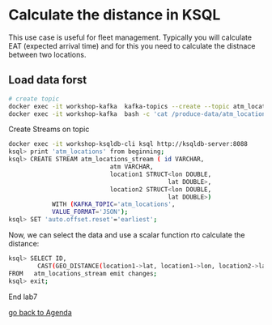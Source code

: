 # Calculate the distance in KSQL
This use case is useful for fleet management. Typically you will calculate EAT (expected arrival time) and for this you need to calculate the distnace between two locations.

## Load data forst
```bash
# create topic
docker exec -it workshop-kafka  kafka-topics --create --topic atm_locations --bootstrap-server localhost:9092
docker exec -it workshop-kafka  bash -c 'cat /produce-data/atm_locations.json | kafka-console-producer --topic atm_locations --broker-list localhost:9092'
```
Create Streams on topic
```bash
docker exec -it workshop-ksqldb-cli ksql http://ksqldb-server:8088
ksql> print 'atm_locations' from beginning;
ksql> CREATE STREAM atm_locations_stream ( id VARCHAR,
                            atm VARCHAR,
                            location1 STRUCT<lon DOUBLE,
                                            lat DOUBLE>,
                            location2 STRUCT<lon DOUBLE,
                                            lat DOUBLE>)
            WITH (KAFKA_TOPIC='atm_locations',
            VALUE_FORMAT='JSON');
ksql> SET 'auto.offset.reset'='earliest';
```
Now, we can select the data and use a scalar function rto calculate the distance:
```bash
ksql> SELECT ID,
        CAST(GEO_DISTANCE(location1->lat, location1->lon, location2->lat, location2->lon, 'KM') AS INT) AS DISTANCE_BETWEEN_1and2_KM
FROM   atm_locations_stream emit changes;
ksql> exit;
```

End lab7

[go back to Agenda](https://github.com/ora0600/confluent-ksqldb-hands-on-workshop/blob/master/README.md#hands-on-agenda-and-labs)
